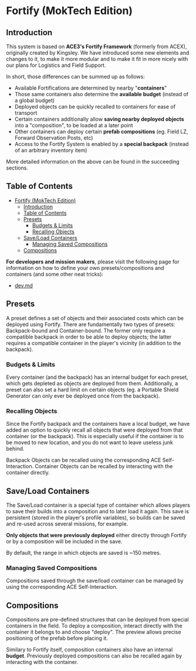 # Fortify (MokTech Edition)
## Introduction

This system is based on **ACE3's Fortify Framework** (formerly from ACEX), originally created by Kingsley. We have introduced some new elements and changes to it, to make it more modular and to make it fit in more nicely with our plans for Logistics and Field Support.

In short, those differences can be summed up as follows:

* Available Fortifications are determined by nearby "**containers**"
* Those same containers also determine the **available budget** (instead of a global budget)
* Deployed objects can be quickly recalled to containers for ease of transport
* Certain containers additionally allow **saving nearby deployed objects** into a "composition", to be loaded at a later point
* Other containers can deploy certain **prefab compositions** (eg. Field LZ, Forward Observation Posts, etc)
* Access to the Fortify System is enabled by a **special backpack** (instead of an arbitrary inventory item)

More detailed information on the above can be found in the succeeding sections.

## Table of Contents
- [Fortify (MokTech Edition)](#fortify-moktech-edition)
  - [Introduction](#introduction)
  - [Table of Contents](#table-of-contents)
  - [Presets](#presets)
    - [Budgets & Limits](#budgets--limits)
    - [Recalling Objects](#recalling-objects)
  - [Save/Load Containers](#saveload-containers)
    - [Managing Saved Compositions](#managing-saved-compositions)
  - [Compositions](#compositions)

**For developers and mission makers**, please visit the following page for information on how to define your own presets/compositions and containers (and some other neat tricks):

* [dev.md](dev.md)

## Presets

A preset defines a set of objects and their associated costs which can be deployed using Fortify. There are fundamentally two types of presets: Backpack-bound and Container-bound. The former only require a compatible backpack in order to be able to deploy objects; the latter requires a compatible container in the player's vicinity (in addition to the backpack).

### Budgets & Limits

Every container (and the backpack) has an internal budget for each preset, which gets depleted as objects are deployed from them. Additionally, a preset can also set a hard limit on certain objects (eg. a Portable Shield Generator can only ever be deployed once from the backpack).

### Recalling Objects

Since the Fortify backpack and the containers have a local budget, we have added an option to quickly recall all objects that were deployed from that container (or the backpack). This is especially useful if the container is to be moved to new location, and you do not want to leave useless junk behind.

Backpack Objects can be recalled using the corresponding ACE Self-Interaction. Container Objects can be recalled by interacting with the container directly.

## Save/Load Containers

The Save/Load container is a special type of container which allows players to save their builds into a composition and to later load it again. This save is persistent (stored in the player's profile variables), so builds can be saved and re-used across several missions, for example.

**Only objects that were previously deployed** either directly through Fortify or by a composition will be included in the save.

By default, the range in which objects are saved is ~150 metres.

### Managing Saved Compositions

Compositions saved through the save/load container can be managed by using the corresponding ACE Self-Interaction.

## Compositions

Compositions are pre-defined structures that can be deployed from special containers in the field. To deploy a composition, interact directly with the container it belongs to and choose "deploy". The preview allows precise positioning of the prefab before placing it.

Similary to Fortify itself, composition containers also have an internal **budget**. Previously deployed compositions can also be recalled again by interacting with the container.
